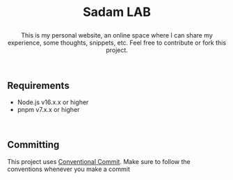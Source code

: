 # <p align="center">Sadam LAB</p>

<p align="center">This is my personal website, an online space where I can share my experience, some thoughts, snippets, etc. Feel free to contribute or fork this project.</p>

<br>

## Requirements
- Node.js v16.x.x or higher
- pnpm v7.x.x or higher

<br>

## Committing
This project uses [Conventional Commit](https://www.conventionalcommits.org). Make sure to follow the conventions whenever you make a commit
